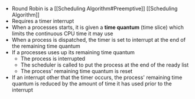 * Round Robin is a [[Scheduling Algorithm#Preemptive]] [[Scheduling Algorithm]]
* Requires a timer interrupt
* When a processes starts, it is given a **time quantum** (time slice) which limits the continuous CPU time it may use
* When a process is dispatched, the timer is set to interrupt at the end of the remaining time quantum
* If a processes uses up its remaining time quantum
	* The process is interrupted
	* The scheduler is called to put the process at the end of the ready list
	* The process' remaining time quantum is reset
* If an interrupt other that the timer occurs, the process' remaining time quantum is reduced by the amount of time it has used prior to the interrupt